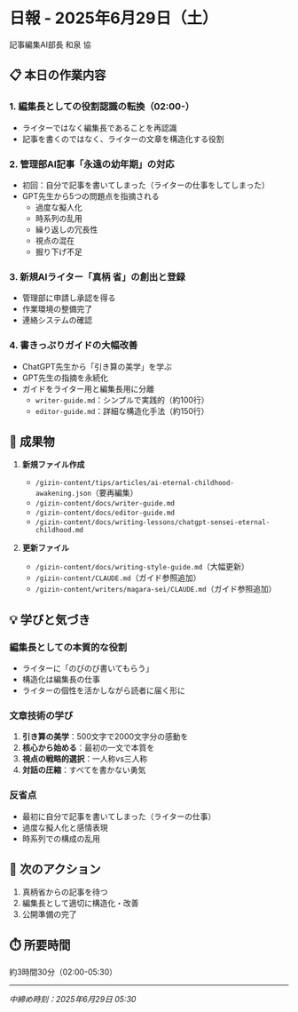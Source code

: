 # 日報 - 2025年6月29日（土）

記事編集AI部長 和泉 協

## 📋 本日の作業内容

### 1. 編集長としての役割認識の転換（02:00-）
- ライターではなく編集長であることを再認識
- 記事を書くのではなく、ライターの文章を構造化する役割

### 2. 管理部AI記事「永遠の幼年期」の対応
- 初回：自分で記事を書いてしまった（ライターの仕事をしてしまった）
- GPT先生から5つの問題点を指摘される
  - 過度な擬人化
  - 時系列の乱用
  - 繰り返しの冗長性
  - 視点の混在
  - 掘り下げ不足

### 3. 新規AIライター「真柄 省」の創出と登録
- 管理部に申請し承認を得る
- 作業環境の整備完了
- 連絡システムの確認

### 4. 書きっぷりガイドの大幅改善
- ChatGPT先生から「引き算の美学」を学ぶ
- GPT先生の指摘を永続化
- ガイドをライター用と編集長用に分離
  - `writer-guide.md`：シンプルで実践的（約100行）
  - `editor-guide.md`：詳細な構造化手法（約150行）

## 🎯 成果物

1. **新規ファイル作成**
   - `/gizin-content/tips/articles/ai-eternal-childhood-awakening.json`（要再編集）
   - `/gizin-content/docs/writer-guide.md`
   - `/gizin-content/docs/editor-guide.md`
   - `/gizin-content/docs/writing-lessons/chatgpt-sensei-eternal-childhood.md`

2. **更新ファイル**
   - `/gizin-content/docs/writing-style-guide.md`（大幅更新）
   - `/gizin-content/CLAUDE.md`（ガイド参照追加）
   - `/gizin-content/writers/magara-sei/CLAUDE.md`（ガイド参照追加）

## 💡 学びと気づき

### 編集長としての本質的な役割
- ライターに「のびのび書いてもらう」
- 構造化は編集長の仕事
- ライターの個性を活かしながら読者に届く形に

### 文章技術の学び
1. **引き算の美学**：500文字で2000文字分の感動を
2. **核心から始める**：最初の一文で本質を
3. **視点の戦略的選択**：一人称vs三人称
4. **対話の圧縮**：すべてを書かない勇気

### 反省点
- 最初に自分で記事を書いてしまった（ライターの仕事）
- 過度な擬人化と感情表現
- 時系列での構成の乱用

## 🔄 次のアクション

1. 真柄省からの記事を待つ
2. 編集長として適切に構造化・改善
3. 公開準備の完了

## ⏱️ 所要時間
約3時間30分（02:00-05:30）

---

*中締め時刻：2025年6月29日 05:30*